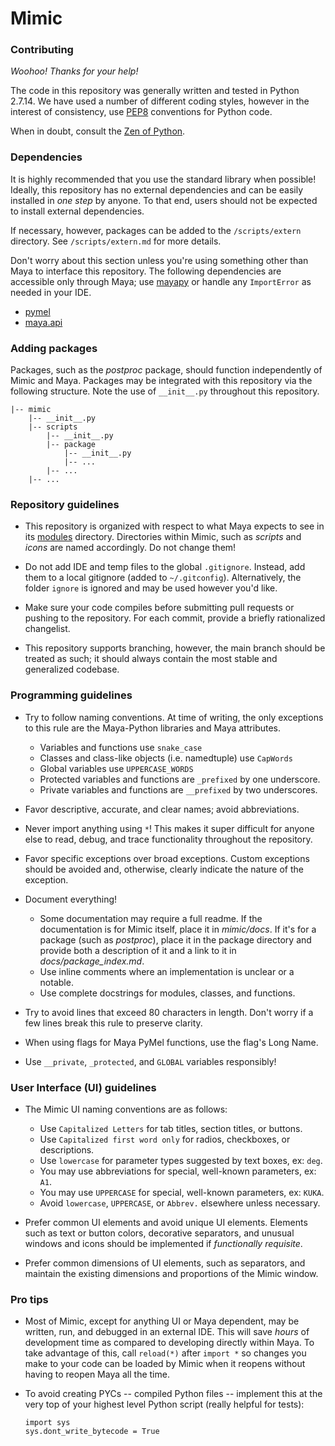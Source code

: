 # Mimic

### Contributing

*Woohoo! Thanks for your help!*

The code in this repository was generally written and tested in Python 2.7.14.
We have used a number of different coding styles, however in the interest of
consistency, use [PEP8](https://www.python.org/dev/peps/pep-0008/) conventions
for Python code.

When in doubt, consult the [Zen of Python](https://www.python.org/dev/peps/pep-0020/).


### Dependencies

It is highly recommended that you use the standard library when possible! Ideally,
this repository has no external dependencies and can be easily installed in *one
step* by anyone. To that end, users should not be expected to install external
dependencies.

If necessary, however, packages can be added to the `/scripts/extern` directory.
See `/scripts/extern.md` for more details.

Don't worry about this section unless you're using something other than Maya to
interface this repository. The following dependencies are accessible only through
Maya; use [mayapy](http://help.autodesk.com/cloudhelp/2016/CHS/Maya-Tech-Docs/PyMel/standalone.html)
or handle any `ImportError` as needed in your IDE.

- [pymel](https://help.autodesk.com/cloudhelp/2016/ENU/Maya-Tech-Docs/PyMel/)
- [maya.api](https://help.autodesk.com/view/MAYAUL/2018/ENU/?guid=__py_ref_index_html)
  
  
### Adding packages

Packages, such as the *postproc* package, should function independently
of Mimic and Maya. Packages may be integrated with this repository via the following
structure. Note the use of `__init__.py` throughout this repository.

```
|-- mimic
    |-- __init__.py
    |-- scripts
        |-- __init__.py
        |-- package
            |-- __init__.py
            |-- ...
        |-- ...
    |-- ...
```


### Repository guidelines

- This repository is organized with respect to what Maya expects to see in its
  [modules](http://help.autodesk.com/view/MAYAUL/2018/ENU/?guid=__files_GUID_CB76E356_753B_4837_8C5B_3296C14872CA_htm) directory. Directories within Mimic, such as *scripts* and *icons*
  are named accordingly. Do not change them!

- Do not add IDE and temp files to the global `.gitignore`. Instead, add them
  to a local gitignore (added to `~/.gitconfig`). Alternatively, the folder
  `ignore` is ignored and may be used however you'd like.

- Make sure your code compiles before submitting pull requests or pushing to
  the repository. For each commit, provide a briefly rationalized changelist.
  
- This repository supports branching, however, the main branch should be treated
  as such; it should always contain the most stable and generalized codebase.


### Programming guidelines

- Try to follow naming conventions. At time of writing, the only exceptions to
  this rule are the Maya-Python libraries and Maya attributes.
    - Variables and functions use `snake_case`
    - Classes and class-like objects (i.e. namedtuple) use `CapWords`
    - Global variables use `UPPERCASE_WORDS`
    - Protected variables and functions are `_prefixed` by one underscore.
    - Private variables and functions are `__prefixed` by two underscores.

- Favor descriptive, accurate, and clear names; avoid abbreviations.

- Never import anything using `*`! This makes it super difficult for anyone
  else to read, debug, and trace functionality throughout the repository.

- Favor specific exceptions over broad exceptions. Custom exceptions should
  be avoided and, otherwise, clearly indicate the nature of the exception.

- Document everything!
    - Some documentation may require a full readme.
      If the documentation is for Mimic itself, place it in *mimic/docs*. If it's
      for a package (such as *postproc*), place it in the package directory and
      provide both a description of it and a link to it in *docs/package_index.md*.
    - Use inline comments where an implementation is unclear or a notable.
    - Use complete docstrings for modules, classes, and functions.

- Try to avoid lines that exceed 80 characters in length. Don't worry if a few
  lines break this rule to preserve clarity.

- When using flags for Maya PyMel functions, use the flag's Long Name.

- Use `__private`, `_protected`, and `GLOBAL` variables responsibly!
 

### User Interface (UI) guidelines

- The Mimic UI naming conventions are as follows:
    - Use `Capitalized Letters` for tab titles, section titles, or buttons. 
    - Use `Capitalized first word only` for radios, checkboxes, or descriptions.
    - Use `lowercase` for parameter types suggested by text boxes, ex: `deg`.
    - You may use abbreviations for special, well-known parameters, ex: `A1`.
    - You may use `UPPERCASE` for special, well-known parameters, ex: `KUKA`.
    - Avoid `lowercase`, `UPPERCASE`, or `Abbrev.` elsewhere unless necessary.

- Prefer common UI elements and avoid unique UI elements. Elements such as text
  or button colors, decorative separators, and unusual windows and icons should
  be implemented if *functionally requisite*.
  
- Prefer common dimensions of UI elements, such as separators, and maintain the
  existing dimensions and proportions of the Mimic window.


### Pro tips
 
- Most of Mimic, except for anything UI or Maya dependent, may be written, run,
  and debugged in an external IDE. This will save *hours* of development time as
  compared to developing directly within Maya. To take advantage of this, call
  `reload(*)` after `import *` so changes you make to your code can be loaded by
  Mimic when it reopens without having to reopen Maya all the time.
  
- To avoid creating PYCs -- compiled Python files -- implement this at the very
  top of your highest level Python script (really helpful for tests):
  
    ```
    import sys
    sys.dont_write_bytecode = True
    ```
    
  
#

